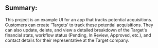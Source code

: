 ## Summary: 
This project is an example UI for an app that tracks potential acquisitions. Customers can create 'Targets' to track these potential acquisitions. They can also update, delete, and view a detailed breakdown of the Target's financial stats, workflow status (Pending, In Review, Approved, etc.), and contact details for their representative at the Target company. 